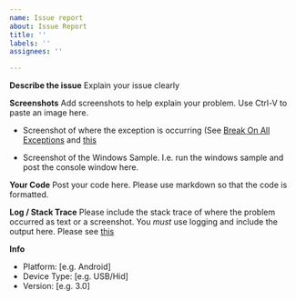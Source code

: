 ```yaml
---
name: Issue report
about: Issue Report
title: ''
labels: ''
assignees: ''

---
```


**Describe the issue**
Explain your issue clearly

**Screenshots**
Add screenshots to help explain your problem. Use Ctrl-V to paste an image here.

- Screenshot of where the exception is occurring (See [Break On All Exceptions](https://christianfindlay.com/2019/07/14/visual-studio-break-on-all-exceptions/) and [this](https://github.com/MelbourneDeveloper/Device.Net/wiki/Debugging,-Logging,-and-Tracing )

- Screenshot of the Windows Sample. I.e. run the windows sample and post the console window here.

**Your Code**
Post your code here. Please use markdown so that the code is formatted.

**Log / Stack Trace**
Please include the stack trace of where the problem occurred as text or a screenshot. You *must* use logging and include the output here. Please see [this](https://github.com/MelbourneDeveloper/Device.Net/wiki/Debugging,-Logging,-and-Tracing)

**Info**
 - Platform: [e.g. Android]
 - Device Type: [e.g. USB/Hid]
 - Version: [e.g. 3.0]
